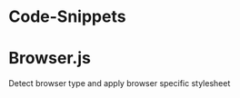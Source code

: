 # Code-Snippets
<h1>Browser.js</h1>
<p>Detect browser type and apply browser specific stylesheet</p>